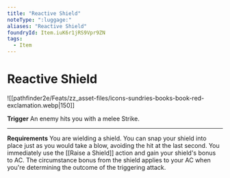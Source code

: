 ```yaml
---
title: "Reactive Shield"
noteType: ":luggage:"
aliases: "Reactive Shield"
foundryId: Item.iuK6r1jRS9Vpr9ZN
tags:
  - Item
---
```


# Reactive Shield
![[pathfinder2e/Feats/zz_asset-files/icons-sundries-books-book-red-exclamation.webp|150]]

**Trigger** An enemy hits you with a melee Strike.

* * *

**Requirements** You are wielding a shield. You can snap your shield into place just as you would take a blow, avoiding the hit at the last second. You immediately use the [[Raise a Shield]] action and gain your shield's bonus to AC. The circumstance bonus from the shield applies to your AC when you're determining the outcome of the triggering attack.
